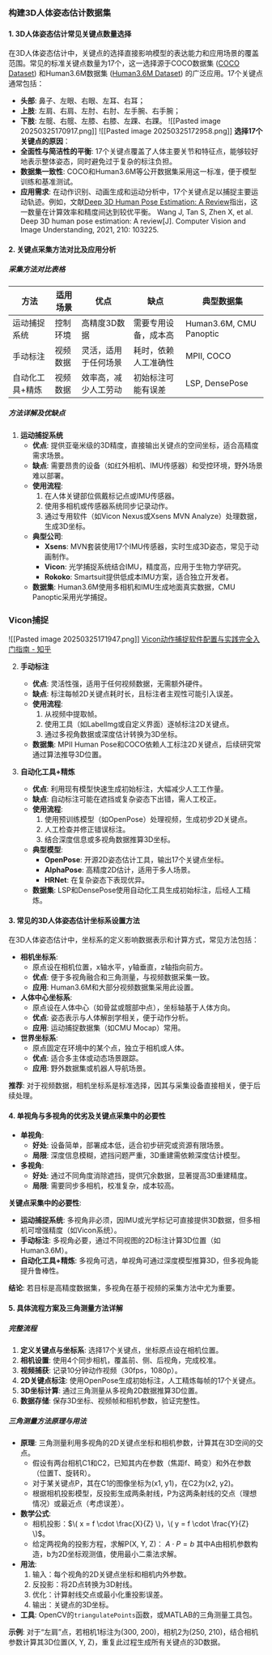 ### 构建3D人体姿态估计数据集

#### 1. 3D人体姿态估计常见关键点数量选择

在3D人体姿态估计中，关键点的选择直接影响模型的表达能力和应用场景的覆盖范围。常见的标准关键点数量为17个，这一选择源于COCO数据集 ([COCO Dataset](https://cocodataset.org/#keypoints-2017)) 和Human3.6M数据集 ([Human3.6M Dataset](http://vision.imar.ro/human3.6m/desc.php)) 的广泛应用。17个关键点通常包括：
- **头部**: 鼻子、左眼、右眼、左耳、右耳；
- **上肢**: 左肩、右肩、左肘、右肘、左手腕、右手腕；
- **下肢**: 左髋、右髋、左膝、右膝、左踝、右踝。
![[Pasted image 20250325170917.png]]
![[Pasted image 20250325172958.png]]
**选择17个关键点的原因**：
- **全面性与简洁性的平衡**: 17个关键点覆盖了人体主要关节和特征点，能够较好地表示整体姿态，同时避免过于复杂的标注负担。
- **数据集一致性**: COCO和Human3.6M等公开数据集采用这一标准，便于模型训练和基准测试。
- **应用需求**: 在动作识别、动画生成和运动分析中，17个关键点足以捕捉主要运动轨迹。例如，文献[Deep 3D Human Pose Estimation: A Review](https://www.sciencedirect.com/science/article/pii/S1077314221000692)指出，这一数量在计算效率和精度间达到较优平衡。
Wang J, Tan S, Zhen X, et al. Deep 3D human pose estimation: A review[J]. Computer Vision and Image Understanding, 2021, 210: 103225.
#### 2. 关键点采集方法对比及应用分析

##### 采集方法对比表格

| 方法             | 适用场景         | 优点                     | 缺点                     | 典型数据集                |
|------------------|------------------|--------------------------|--------------------------|---------------------------|
| 运动捕捉系统     | 控制环境         | 高精度3D数据             | 需要专用设备，成本高     | Human3.6M, CMU Panoptic  |
| 手动标注         | 视频数据         | 灵活，适用于任何场景     | 耗时，依赖人工准确性     | MPII, COCO               |
| 自动化工具+精炼 | 视频数据         | 效率高，减少人工劳动     | 初始标注可能有误差       | LSP, DensePose           |

##### 方法详解及优缺点
1. **运动捕捉系统**
   - **优点**: 提供亚毫米级的3D精度，直接输出关键点的空间坐标，适合高精度需求场景。
   - **缺点**: 需要昂贵的设备（如红外相机、IMU传感器）和受控环境，野外场景难以部署。
   - **使用流程**: 
     1. 在人体关键部位佩戴标记点或IMU传感器。
     2. 使用多相机或传感器系统同步记录动作。
     3. 通过专用软件（如Vicon Nexus或Xsens MVN Analyze）处理数据，生成3D坐标。
   - **典型公司**: 
     - **Xsens**: MVN套装使用17个IMU传感器，实时生成3D姿态，常见于动画制作。
     - **Vicon**: 光学捕捉系统结合IMU，精度高，应用于生物力学研究。
     - **Rokoko**: Smartsuit提供低成本IMU方案，适合独立开发者。
   - **数据集**: Human3.6M使用多相机和IMU生成地面真实数据，CMU Panoptic采用光学捕捉。
### Vicon捕捉
![[Pasted image 20250325171947.png]]
[Vicon动作捕捉软件配置与实践完全入门指南 - 知乎](https://zhuanlan.zhihu.com/p/714132439)

2. **手动标注**
   - **优点**: 灵活性强，适用于任何视频数据，无需额外硬件。
   - **缺点**: 标注每帧2D关键点耗时长，且标注者主观性可能引入误差。
   - **使用流程**: 
     1. 从视频中提取帧。
     2. 使用工具（如LabelImg或自定义界面）逐帧标注2D关键点。
     3. 通过多视角数据或深度估计转换为3D坐标。
   - **数据集**: MPII Human Pose和COCO依赖人工标注2D关键点，后续研究常通过算法推导3D位置。

3. **自动化工具+精炼**
   - **优点**: 利用现有模型快速生成初始标注，大幅减少人工工作量。
   - **缺点**: 自动标注可能在遮挡或复杂姿态下出错，需人工校正。
   - **使用流程**: 
     1. 使用预训练模型（如OpenPose）处理视频，生成初步2D关键点。
     2. 人工检查并修正错误标注。
     3. 结合深度信息或多视角数据推算3D坐标。
   - **典型模型**: 
     - **OpenPose**: 开源2D姿态估计工具，输出17个关键点坐标。
     - **AlphaPose**: 高精度2D估计，适用于多人场景。
     - **HRNet**: 在复杂姿态下表现优异。
   - **数据集**: LSP和DensePose使用自动化工具生成初始标注，后经人工精炼。

#### 3. 常见的3D人体姿态估计坐标系设置方法

在3D人体姿态估计中，坐标系的定义影响数据表示和计算方式，常见方法包括：
- **相机坐标系**: 
  - 原点设在相机位置，x轴水平，y轴垂直，z轴指向前方。
  - **优点**: 便于多视角融合和三角测量，与视频数据采集一致。
  - **应用**: Human3.6M和大部分视频数据集采用此设置。
- **人体中心坐标系**: 
  - 原点设在人体中心（如骨盆或髋部中点），坐标轴基于人体方向。
  - **优点**: 姿态表示与人体解剖学相关，便于动作分析。
  - **应用**: 运动捕捉数据集（如CMU Mocap）常用。
- **世界坐标系**: 
  - 原点固定在环境中的某个点，独立于相机或人体。
  - **优点**: 适合多主体或动态场景跟踪。
  - **应用**: 野外数据集或机器人导航场景。

**推荐**: 对于视频数据，相机坐标系是标准选择，因其与采集设备直接相关，便于后续处理。

#### 4. 单视角与多视角的优劣及关键点采集中的必要性

- **单视角**:
  - **好处**: 设备简单，部署成本低，适合初步研究或资源有限场景。
  - **局限**: 深度信息模糊，遮挡问题严重，3D重建需依赖深度估计模型。
- **多视角**:
  - **好处**: 通过不同角度消除遮挡，提供冗余数据，显著提高3D重建精度。
  - **局限**: 需要同步多相机，校准复杂，成本较高。

**关键点采集中的必要性**:
- **运动捕捉系统**: 多视角非必须，因IMU或光学标记可直接提供3D数据，但多相机可增强精度（如Vicon系统）。
- **手动标注**: 多视角必要，通过不同视图的2D标注计算3D位置（如Human3.6M）。
- **自动化工具+精炼**: 多视角可选，单视角可通过深度模型推算3D，但多视角能提升鲁棒性。

**结论**: 若目标是高精度数据集，多视角在基于视频的采集方法中尤为重要。

#### 5. 具体流程方案及三角测量方法详解

##### 完整流程
1. **定义关键点与坐标系**: 选择17个关键点，坐标原点设在相机位置。
2. **相机设置**: 使用4个同步相机，覆盖前、侧、后视角，完成校准。
3. **视频捕获**: 记录10分钟动作视频（30fps，1080p）。
4. **2D关键点标注**: 使用OpenPose生成初始标注，人工精炼每帧的17个关键点。
5. **3D坐标计算**: 通过三角测量从多视角2D数据推算3D位置。
6. **数据存储**: 保存3D坐标、视频帧和相机参数，验证完整性。

##### 三角测量方法原理与用法
- **原理**: 三角测量利用多视角的2D关键点坐标和相机参数，计算其在3D空间的交点。
  - 假设有两台相机C1和C2，已知其内在参数（焦距f、畸变）和外在参数（位置T、旋转R）。
  - 对于某关键点P，其在C1的图像坐标为(x1, y1)，在C2为(x2, y2)。
  - 根据相机投影模型，反投影生成两条射线，P为这两条射线的交点（理想情况）或最近点（考虑误差）。
- **数学公式**:
  - 相机投影：$\( x = f \cdot \frac{X}{Z} \)，\( y = f \cdot \frac{Y}{Z} \)$。
  - 给定两视角的投影方程，求解P(X, Y, Z)：
    $A \cdot P = b$
    其中A由相机参数构造，b为2D坐标观测值，使用最小二乘法求解。
- **用法**:
  1. 输入：每个视角的2D关键点坐标和相机内外参数。
  2. 反投影：将2D点转换为3D射线。
  3. 优化：计算射线交点或最小化重投影误差。
  4. 输出：关键点的3D坐标。
- **工具**: OpenCV的`triangulatePoints`函数，或MATLAB的三角测量工具包。

**示例**: 对于“左肩”点，若相机1标注为(300, 200)，相机2为(250, 210)，结合相机参数计算其3D位置(X, Y, Z)，重复此过程生成所有关键点的3D数据。